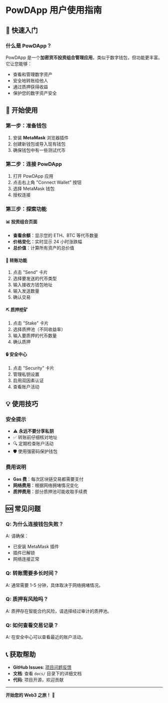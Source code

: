 # PowDApp 用户使用指南

## 🎯 快速入门

### 什么是 PowDApp？
PowDApp 是一个**加密货币投资组合管理应用**，类似于数字钱包，但功能更丰富。它让您能够：
- 查看和管理数字资产
- 安全地转账给他人
- 通过质押获得收益
- 保护您的数字资产安全

## 🚀 开始使用

### 第一步：准备钱包
1. 安装 **MetaMask** 浏览器插件
2. 创建新钱包或导入现有钱包
3. 确保钱包中有一些测试代币

### 第二步：连接 PowDApp
1. 打开 PowDApp 应用
2. 点击右上角 "Connect Wallet" 按钮
3. 选择 MetaMask 钱包
4. 授权连接

### 第三步：探索功能

#### 📊 投资组合页面
- **查看余额**：显示您的 ETH、BTC 等代币数量
- **价格变化**：实时显示 24 小时涨跌幅
- **总价值**：计算所有资产的总价值

#### 💸 转账功能
1. 点击 "Send" 卡片
2. 选择要发送的代币类型
3. 输入接收方钱包地址
4. 输入发送数量
5. 确认交易

#### ⛏️ 质押挖矿
1. 点击 "Stake" 卡片
2. 选择质押池（不同收益率）
3. 输入要质押的代币数量
4. 确认质押

#### 🔒 安全中心
1. 点击 "Security" 卡片
2. 管理私钥设置
3. 启用双因素认证
4. 查看账户活动

## 💡 使用技巧

### 安全提示
- ⚠️ **永远不要分享私钥**
- ✅ 转账前仔细核对地址
- 🔍 定期检查账户活动
- 🛡️ 使用强密码保护钱包

### 费用说明
- **Gas 费**：每次区块链交易都需要支付
- **网络费用**：根据网络拥堵情况变化
- **质押费用**：部分质押池可能收取手续费

## 🆘 常见问题

### Q: 为什么连接钱包失败？
A: 请确保：
- 已安装 MetaMask 插件
- 插件已解锁
- 网络连接正常

### Q: 转账需要多长时间？
A: 通常需要 1-5 分钟，具体取决于网络拥堵情况。

### Q: 质押有风险吗？
A: 质押存在智能合约风险，请选择经过审计的质押池。

### Q: 如何查看交易记录？
A: 在安全中心可以查看最近的账户活动。

## 📞 获取帮助

- **GitHub Issues**: [项目问题反馈](https://github.com/FairyFanFan/pow-dapp-1/issues)
- **文档**: 查看 `docs/` 目录下的详细文档
- **代码**: 项目开源，欢迎贡献

---

**开始您的 Web3 之旅！** 🌟
